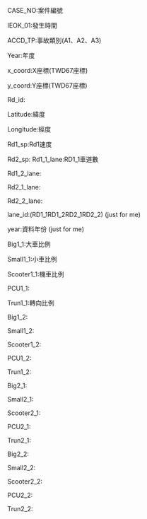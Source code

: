 CASE_NO:案件編號

IEOK_01:發生時間 

ACCD_TP:事故類別(A1、A2、A3) 

Year:年度 

x_coord:X座標(TWD67座標) 

y_coord:Y座標(TWD67座標)

Rd_id:

Latitude:緯度

Longitude:經度

Rd1_sp:Rd1速度 

Rd2_sp:
Rd1_1_lane:RD1_1車道數

Rd1_2_lane:

Rd2_1_lane:

Rd2_2_lane:

lane_id:(RD1_1RD1_2RD2_1RD2_2) (just for me)

year:資料年份 (just for me)

Big1_1:大車比例

Small1_1:小車比例

Scooter1_1:機車比例

PCU1_1:

Trun1_1:轉向比例

Big1_2:

Small1_2:

Scooter1_2:

PCU1_2:

Trun1_2:

Big2_1:

Small2_1:

Scooter2_1:

PCU2_1:

Trun2_1:

Big2_2:

Small2_2:

Scooter2_2:

PCU2_2:

Trun2_2: